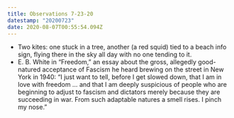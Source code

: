 ```yaml
---
title: Observations 7-23-20
datestamp: "20200723"
date: 2020-08-07T00:55:54.094Z
---
```

- Two kites: one stuck in a tree, another (a red squid) tied to a beach info sign, flying there in the sky all day with no one tending to it.
- E. B. White in “Freedom,” an essay about the gross, allegedly good-natured acceptance of Fascism he heard brewing on the street in New York in 1940: “I just want to tell, before I get slowed down, that I am in love with freedom … and that I am deeply suspicious of people who are beginning to adjust to fascism and dictators merely because they are succeeding in war. From such adaptable natures a smell rises. I pinch my nose.”
